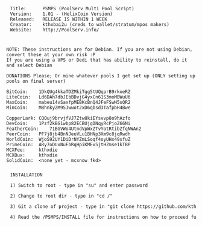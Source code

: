 <pre><code>
<div id='titlenshit' style='padding:10 10 10 10;text-align:middle;width:434px; word-wrap:break-word;'>Title:      PSMPS (PoolServ Multi Pool Script)
Version:    1.01 - (HelixCoin Version)
Released:   RELEASE IS WITHIN 1 WEEK
Creator:    kthxbai2u (creds to wallet/stratum/mpos makers)
Website:    http://PoolServ.info/</div>
</code></pre>

<pre><code>NOTE: These instructions are for Debian. If you are not using Debian, convert these at your own risk :P
If you are using a VPS or Dedi that has ability to reinstall, do it and select Debian
</code></pre>

<pre><code>DONATIONS Please; Or mine whatever pools I get set up (ONLY setting up pools on final server)   

BitCoin:    1DkQUg4kkaTDZMkiTgg5tUQqprB9rkoeRZ
LiteCoin:   Ld6DAh7dbJEbBDvjG4yxCn61S3moMBWuU6
MaxCoin:    mabeu14vSaxfpMEBKcBnQ4JFeFSwH5sQR2
MinCoin:    M8hnkyZM9SJwwot2xD6qbsd3TafpbH4Bwe

CopperLark: CQQuj9brvjfVJ7Ztw8kiEYsvvp8o9hAzfo
DevCoin:    1Pzf2kBG1wbp82ECBUjgDNqyRcPjoZ66Ni
FeatherCoin:    71BGVWo4UtndVpWxZTvYotRtibZfqNWAn2
PeerCoin:   PF7j8jb4BnNJeuVLu1BHNp3Xm9c8jqRwdh
WorldCoin:  WjoS92UY1DiDrNYZmLSoqf4oyUHx49sfuZ
PrimeCoin:  ARy7oDUxNuFbRqHpiKMEx5jtHZmse1kTBP
MCXFee:     kthxdie
MCXBux:     kthxdie
SolidCoin:  &lt;none yet - mcxnow fkd&gt;
</code></pre>

<pre><code><div id='titlenshit' style='padding:10 10 10 10;text-align:left;width:780px;word-wrap:break-word;'>INSTALLATION

1) Switch to root - type in "su" and enter password

2) Change to root dir - type in "cd /"

3) Git a clone of project - type in "git clone https://github.com/kthxbai2u/PSMPS.git /PSMPS/"

4) Read the /PSMPS/INSTALL file for instructions on how to proceed further with installation.

</div></code></pre>

</article></center>
